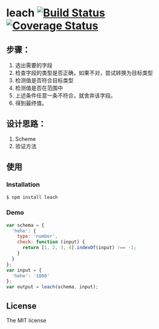 # leach [![Build Status](https://secure.travis-ci.org/JacksonTian/png?branch=master)](http://travis-ci.org/JacksonTian/leach) [![Coverage Status](https://coveralls.io/repos/JacksonTian/leach/badge.png)](https://coveralls.io/r/JacksonTian/leach)

## 步骤：

1. 选出需要的字段
2. 检查字段的类型是否正确，如果不对，尝试转换为目标类型
3. 检测值是否符合目标类型
4. 检测值是否在范围中
5. 上述条件任意一条不符合，就舍弃该字段。
6. 得到最终值。

## 设计思路：

1. Scheme
2. 验证方法

## 使用

### Installation

```bash
$ npm install leach
```

### Demo

```js
var schema = {
  'hehe': {
    type: 'number',
    check: function (input) {
      return [1, 2, 3, 4].indexOf(input) !== -1;
    }
  }
};
var input = {
  'hehe': '1000'
};
var output = leach(schema, input);
```

## License
The MIT license
